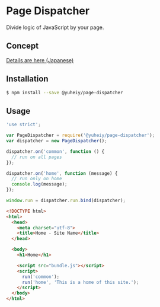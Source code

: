 # Page Dispatcher

Divide logic of JavaScript by your page.

## Concept

[Details are here (Japanese)](https://ryden-inc.github.io/rookies/posts/page-dispatcher.html)

## Installation

```bash
$ npm install --save @yuheiy/page-dispatcher
```

## Usage

```javascript
'use strict';

var PageDispatcher = require('@yuheiy/page-dispatcher');
var dispatcher = new PageDispatcher();

dispatcher.on('common', function () {
  // run on all pages
});

dispatcher.on('home', function (message) {
  // run only on home
  console.log(message);
});

window.run = dispatcher.run.bind(dispatcher);
```

```html
<!DOCTYPE html>
<html>
  <head>
    <meta charset="utf-8">
    <title>Home - Site Name</title>
  </head>

  <body>
    <h1>Home</h1>

    <script src="bundle.js"></script>
    <script>
      run('common');
      run('home', 'This is a home of this site.');
    </script>
  </body>
</html>
```
